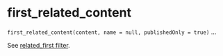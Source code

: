 # first_related_content

`first_related_content(content, name = null, publishedOnly = true)` ...

See [related_first filter](https://docs.bolt.cm/5.0/twig-components/functions#related-first-name-null-contenttype-null-bidirectional-true-publishedonly-true).

